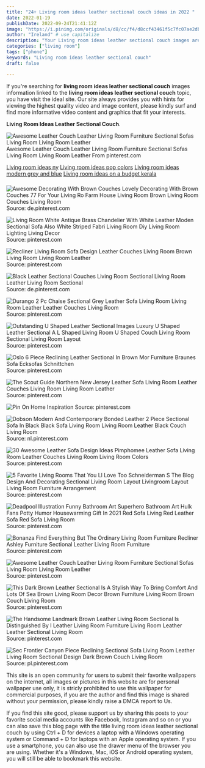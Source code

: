 ```yaml
---
title: "24+ Living room ideas leather sectional couch ideas in 2022 "
date: 2022-01-19
publishDate: 2022-09-24T21:41:12Z
image: "https://i.pinimg.com/originals/d8/cc/f4/d8ccf43461f5c7fc07ae2db3ecd5bae0.jpg"
author: "Ireland" # use capitalize
description: "Your Living room ideas leather sectional couch images are ready. Living room ideas leather sectional couch are a topic that is being searched for and liked by netizens now. You can Download the Living room ideas leather sectional couch files here. Find and Download all free images."
categories: ["living room"]
tags: ["phone"]
keywords: "Living room ideas leather sectional couch"
draft: false

---
```


If you're searching for **living room ideas leather sectional couch** images information linked to the **living room ideas leather sectional couch** topic, you have visit the ideal  site.  Our site always  provides you with  hints  for viewing  the highest  quality video and image  content, please kindly surf and find more informative video content and graphics  that fit your interests.

**Living Room Ideas Leather Sectional Couch**. 

![Awesome Leather Couch Leather Living Room Furniture Sectional Sofas Living Room Living Room Leather](https://i.pinimg.com/originals/9a/2a/1b/9a2a1b6d967aab05b03cd891edf3a808.jpg "Awesome Leather Couch Leather Living Room Furniture Sectional Sofas Living Room Living Room Leather")
Awesome Leather Couch Leather Living Room Furniture Sectional Sofas Living Room Living Room Leather From pinterest.com

[Living room ideas ny](/living-room-ideas-ny/)
[Living room ideas pop colors](/living-room-ideas-pop-colors/)
[Living room ideas modern grey and blue](/living-room-ideas-modern-grey-and-blue/)
[Living room ideas on a budget kerala](/living-room-ideas-on-a-budget-kerala/)



### 

 


![Awesome Decorating With Brown Couches Lovely Decorating With Brown Couches 77 For Your Living Ro Farm House Living Room Brown Living Room Couches Living Room](https://i.pinimg.com/originals/68/6c/c3/686cc32bda195ca962e23a8c4f7ea054.jpg "Awesome Decorating With Brown Couches Lovely Decorating With Brown Couches 77 For Your Living Ro Farm House Living Room Brown Living Room Couches Living Room")
Source: de.pinterest.com

 

![Living Room White Antique Brass Chandelier With White Leather Moden Sectional Sofa Also White Striped Fabri Living Room Diy Living Room Lighting Living Decor](https://i.pinimg.com/736x/e6/79/8e/e6798e92d3c768f8801acca62b30a778--sofa-blanket-white-leather-sectional-living-room.jpg "Living Room White Antique Brass Chandelier With White Leather Moden Sectional Sofa Also White Striped Fabri Living Room Diy Living Room Lighting Living Decor")
Source: pinterest.com

 

![Recliner Living Room Sofa Design Leather Couches Living Room Brown Living Room Living Room Leather](https://i.pinimg.com/474x/16/ba/87/16ba87c9987114f77114193bba74dc41.jpg "Recliner Living Room Sofa Design Leather Couches Living Room Brown Living Room Living Room Leather")
Source: pinterest.com

 

![Black Leather Sectional Couches Living Room Sectional Living Room Leather Living Room Sectional](https://i.pinimg.com/originals/81/44/0e/81440e12b76c88345dda2eed0ba64f44.jpg "Black Leather Sectional Couches Living Room Sectional Living Room Leather Living Room Sectional")
Source: de.pinterest.com

 

![Durango 2 Pc Chaise Sectional Grey Leather Sofa Living Room Living Room Leather Leather Couches Living Room](https://i.pinimg.com/originals/f4/44/4b/f4444b17233948591f7c76af6a9eaa7d.jpg "Durango 2 Pc Chaise Sectional Grey Leather Sofa Living Room Living Room Leather Leather Couches Living Room")
Source: pinterest.com

 

![Outstanding U Shaped Leather Sectional Images Luxury U Shaped Leather Sectional A L Shaped Living Room U Shaped Couch Living Room Sectional Living Room Layout](https://i.pinimg.com/originals/d6/f1/8b/d6f18bdf2cd055094dffb26a522a4538.jpg "Outstanding U Shaped Leather Sectional Images Luxury U Shaped Leather Sectional A L Shaped Living Room U Shaped Couch Living Room Sectional Living Room Layout")
Source: pinterest.com

 

![Oslo 6 Piece Reclining Leather Sectional In Brown Mor Furniture Braunes Sofa Ecksofas Schnittchen](https://i.pinimg.com/564x/ce/34/33/ce3433e0b720bd4fd0d8f72937c6d2dd.jpg "Oslo 6 Piece Reclining Leather Sectional In Brown Mor Furniture Braunes Sofa Ecksofas Schnittchen")
Source: pinterest.com

 

![The Scout Guide Northern New Jersey Leather Sofa Living Room Leather Couches Living Room Living Room Leather](https://i.pinimg.com/originals/1c/19/68/1c1968d4ce35c496497ddd9f65f6f20f.png "The Scout Guide Northern New Jersey Leather Sofa Living Room Leather Couches Living Room Living Room Leather")
Source: pinterest.com

 

![Pin On Home Inspiration](https://i.pinimg.com/originals/a1/ee/15/a1ee1573f12d37d5003725710204281a.jpg "Pin On Home Inspiration")
Source: pinterest.com

 

![Dobson Modern And Contemporary Bonded Leather 2 Piece Sectional Sofa In Black Black Sofa Living Room Living Room Leather Black Couch Living Room](https://i.pinimg.com/originals/cf/1a/34/cf1a344dca033bc1ccb5258b77f3550b.jpg "Dobson Modern And Contemporary Bonded Leather 2 Piece Sectional Sofa In Black Black Sofa Living Room Living Room Leather Black Couch Living Room")
Source: nl.pinterest.com

 

![30 Awesome Leather Sofa Design Ideas Pimphomee Leather Sofa Living Room Leather Couches Living Room Living Room Colors](https://i.pinimg.com/originals/76/46/2b/76462b9580d90db3796d64c810790b9b.png "30 Awesome Leather Sofa Design Ideas Pimphomee Leather Sofa Living Room Leather Couches Living Room Living Room Colors")
Source: pinterest.com

 

![5 Favorite Living Rooms That You Ll Love Too Schneiderman S The Blog Design And Decorating Sectional Living Room Layout Livingroom Layout Living Room Furniture Arrangement](https://i.pinimg.com/736x/f4/c7/cf/f4c7cf52496c6732b98200af5a571289--sectional-decor-ideas-living-rooms-sectional-and-accent-chair.jpg "5 Favorite Living Rooms That You Ll Love Too Schneiderman S The Blog Design And Decorating Sectional Living Room Layout Livingroom Layout Living Room Furniture Arrangement")
Source: pinterest.com

 

![Deadpool Illustration Funny Bathroom Art Superhero Bathroom Art Hulk Fans Potty Humor Housewarming Gift In 2021 Red Sofa Living Red Leather Sofa Red Sofa Living Room](https://i.pinimg.com/736x/04/2e/4c/042e4c7b5d34cc0974c3a7efdd07a24b.jpg "Deadpool Illustration Funny Bathroom Art Superhero Bathroom Art Hulk Fans Potty Humor Housewarming Gift In 2021 Red Sofa Living Red Leather Sofa Red Sofa Living Room")
Source: pinterest.com

 

![Bonanza Find Everything But The Ordinary Living Room Furniture Recliner Ashley Furniture Sectional Leather Living Room Furniture](https://i.pinimg.com/originals/b4/b1/71/b4b1717d4dd0851fe51bedbfa73e8047.jpg "Bonanza Find Everything But The Ordinary Living Room Furniture Recliner Ashley Furniture Sectional Leather Living Room Furniture")
Source: pinterest.com

 

![Awesome Leather Couch Leather Living Room Furniture Sectional Sofas Living Room Living Room Leather](https://i.pinimg.com/originals/9a/2a/1b/9a2a1b6d967aab05b03cd891edf3a808.jpg "Awesome Leather Couch Leather Living Room Furniture Sectional Sofas Living Room Living Room Leather")
Source: pinterest.com

 

![This Dark Brown Leather Sectional Is A Stylish Way To Bring Comfort And Lots Of Sea Brown Living Room Decor Brown Furniture Living Room Brown Couch Living Room](https://i.pinimg.com/originals/d3/b0/3b/d3b03b4af289f85eac0bace0517015f7.jpg "This Dark Brown Leather Sectional Is A Stylish Way To Bring Comfort And Lots Of Sea Brown Living Room Decor Brown Furniture Living Room Brown Couch Living Room")
Source: pinterest.com

 

![The Handsome Landmark Brown Leather Living Room Sectional Is Distinguished By I Leather Living Room Furniture Living Room Leather Leather Sectional Living Room](https://i.pinimg.com/originals/9e/5a/43/9e5a4342d760d12b30626f62e189d8d4.jpg "The Handsome Landmark Brown Leather Living Room Sectional Is Distinguished By I Leather Living Room Furniture Living Room Leather Leather Sectional Living Room")
Source: pinterest.com

 

![Sec Frontier Canyon Piece Reclining Sectional Sofa Living Room Leather Living Room Sectional Design Dark Brown Couch Living Room](https://i.pinimg.com/originals/d8/cc/f4/d8ccf43461f5c7fc07ae2db3ecd5bae0.jpg "Sec Frontier Canyon Piece Reclining Sectional Sofa Living Room Leather Living Room Sectional Design Dark Brown Couch Living Room")
Source: pl.pinterest.com

 

This site is an open community for users to submit their favorite wallpapers on the internet, all images or pictures in this website are for personal wallpaper use only, it is stricly prohibited to use this wallpaper for commercial purposes, if you are the author and find this image is shared without your permission, please kindly raise a DMCA report to Us.

If you find this site good, please support us by sharing this posts to your favorite social media accounts like Facebook, Instagram and so on or you can also save this blog page with the title living room ideas leather sectional couch by using Ctrl + D for devices a laptop with a Windows operating system or Command + D for laptops with an Apple operating system. If you use a smartphone, you can also use the drawer menu of the browser you are using. Whether it's a Windows, Mac, iOS or Android operating system, you will still be able to bookmark this website.
